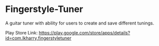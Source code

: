# Fingerstyle-Tuner
A guitar tuner with ability for users to create and save different tunings.

Play Store Link:
https://play.google.com/store/apps/details?id=com.lkharry.fingerstyletuner
